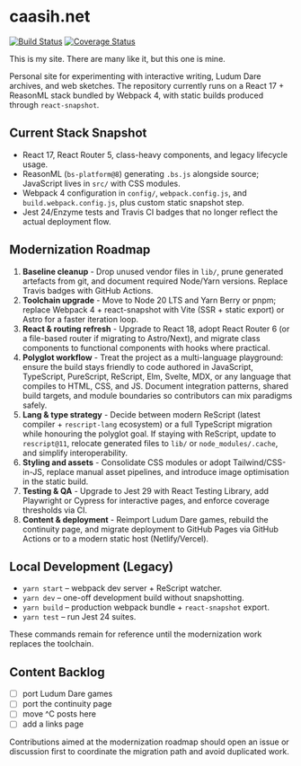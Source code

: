 # caasih.net

[![Build Status][travis-image]][travis-url]
[![Coverage Status][codecov-image]][codecov-url]

This is my site. There are many like it, but this one is mine.

Personal site for experimenting with interactive writing, Ludum Dare archives, and web sketches. The repository currently runs on a React 17 + ReasonML stack bundled by Webpack 4, with static builds produced through `react-snapshot`.

## Current Stack Snapshot
- React 17, React Router 5, class-heavy components, and legacy lifecycle usage.
- ReasonML (`bs-platform@8`) generating `.bs.js` alongside source; JavaScript lives in `src/` with CSS modules.
- Webpack 4 configuration in `config/`, `webpack.config.js`, and `build.webpack.config.js`, plus custom static snapshot step.
- Jest 24/Enzyme tests and Travis CI badges that no longer reflect the actual deployment flow.

## Modernization Roadmap
1. **Baseline cleanup** - Drop unused vendor files in `lib/`, prune generated artefacts from git, and document required Node/Yarn versions. Replace Travis badges with GitHub Actions.
2. **Toolchain upgrade** - Move to Node 20 LTS and Yarn Berry or pnpm; replace Webpack 4 + react-snapshot with Vite (SSR + static export) or Astro for a faster iteration loop.
3. **React & routing refresh** - Upgrade to React 18, adopt React Router 6 (or a file-based router if migrating to Astro/Next), and migrate class components to functional components with hooks where practical.
4. **Polyglot workflow** - Treat the project as a multi-language playground: ensure the build stays friendly to code authored in JavaScript, TypeScript, PureScript, ReScript, Elm, Svelte, MDX, or any language that compiles to HTML, CSS, and JS. Document integration patterns, shared build targets, and module boundaries so contributors can mix paradigms safely.
5. **Lang & type strategy** - Decide between modern ReScript (latest compiler + `rescript-lang` ecosystem) or a full TypeScript migration while honouring the polyglot goal. If staying with ReScript, update to `rescript@11`, relocate generated files to `lib/` or `node_modules/.cache`, and simplify interoperability.
6. **Styling and assets** - Consolidate CSS modules or adopt Tailwind/CSS-in-JS, replace manual asset pipelines, and introduce image optimisation in the static build.
7. **Testing & QA** - Upgrade to Jest 29 with React Testing Library, add Playwright or Cypress for interactive pages, and enforce coverage thresholds via CI.
8. **Content & deployment** - Reimport Ludum Dare games, rebuild the continuity page, and migrate deployment to GitHub Pages via GitHub Actions or to a modern static host (Netlify/Vercel).

## Local Development (Legacy)
- `yarn start` – webpack dev server + ReScript watcher.
- `yarn dev` – one-off development build without snapshotting.
- `yarn build` – production webpack bundle + `react-snapshot` export.
- `yarn test` – run Jest 24 suites.

These commands remain for reference until the modernization work replaces the toolchain.

## Content Backlog
- [ ] port Ludum Dare games
- [ ] port the continuity page
- [ ] move ^C posts here
- [ ] add a links page

Contributions aimed at the modernization roadmap should open an issue or discussion first to coordinate the migration path and avoid duplicated work.

[travis-image]: https://img.shields.io/travis/caasi/caasih.net.svg
[travis-url]: https://travis-ci.org/caasi/caasih.net
[codecov-image]: https://img.shields.io/codecov/c/github/caasi/caasih.net.svg
[codecov-url]: https://codecov.io/gh/caasi/caasih.net
